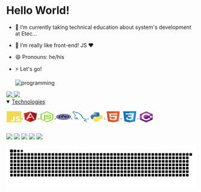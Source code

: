 <h1> Hello World! </h1>

- 🔭 I’m currently taking technical education about system's development at Etec...
- 🌱 I’m really like front-end! JS ❤️
- 😄 Pronouns: he/his
- ⚡ Let's go!

  ![programming](https://user-images.githubusercontent.com/82851236/211395535-3410c46d-68fb-48ae-b22b-916ac04d193e.gif)


<div>
  <a href="https://github.com/Vitors-Miranda">
    <img height="180em" src="https://github-readme-stats.vercel.app/api?username=vitors-miranda&show_icons=true&theme=dracula&include_all_commits=true&count_private=true"/>
  <img height="180em" src="https://github-readme-stats.vercel.app/api/top-langs/?username=vitors-miranda&layout=compact&langs_count=7&theme=dracula"/>
</div>
  
  <details open>
    <summary>Technologies</summary>
    <br>
    <img align="center" alt="Rafa-Js" height="30" width="40" src="https://raw.githubusercontent.com/devicons/devicon/master/icons/javascript/javascript-plain.svg">
    <img align="center" alt="Rafa-Csharp" height="30" width="40" src=https://github.com/devicons/devicon/blob/master/icons/angularjs/angularjs-original.svg>
    <img align="center" alt="Rafa-Csharp" height="30" width="40" src=https://github.com/devicons/devicon/blob/master/icons/nodejs/nodejs-original.svg>
    <img align="center" alt="Rafa-Csharp" height="30" width="40" src=https://github.com/devicons/devicon/blob/master/icons/php/php-original.svg>
   <img align="center" alt="Rafa-Csharp" height="30" width="40" src=https://github.com/devicons/devicon/blob/master/icons/mysql/mysql-original.svg>
    <img align="center" alt="Rafa-Csharp" height="30" width="40" src=https://github.com/devicons/devicon/blob/master/icons/python/python-original.svg>
    <img align="center" alt="Rafa-HTML" height="30" width="40" src="https://raw.githubusercontent.com/devicons/devicon/master/icons/html5/html5-original.svg">
    <img align="center" alt="Rafa-CSS" height="30" width="40" src="https://raw.githubusercontent.com/devicons/devicon/master/icons/css3/css3-original.svg">
    <img align="center" alt="Rafa-Csharp" height="30" width="40" src="https://raw.githubusercontent.com/devicons/devicon/master/icons/csharp/csharp-original.svg">
    
    
 </details>

  ##
 <div>
  <a href="https://instagram.com/vitors_miranda" target="_blank"><img src="https://img.shields.io/badge/-Instagram-%23E4405F?style=for-the-badge&logo=instagram&logoColor=white" target="_blank"></a>
 <a href="https://discord.gg/pDbY76q8Qf" target="_blank"><img src="https://img.shields.io/badge/Discord-7289DA?style=for-the-badge&logo=discord&logoColor=white" target="_blank"></a> 
  <a href = "vitormsouza3105@gmail.com"><img src="https://img.shields.io/badge/-Gmail-%23333?style=for-the-badge&logo=gmail&logoColor=white" target="_blank"></a>
  <a href="https://www.linkedin.com/in/vitor-miranda-2445a41b7/" target="_blank"><img src="https://img.shields.io/badge/-LinkedIn-%230077B5?style=for-the-badge&logo=linkedin&logoColor=white" target="_blank"></a> 
   <a href="https://api.whatsapp.com/send?phone=5515991602629" target="_blank"><img src="https://img.shields.io/badge/WhatsApp-25D366?style=for-the-badge&logo=whatsapp&logoColor=white" target="_blank"></a> 
 </div>

  ![Snake animation](https://github.com/Vitors-Miranda/Vitors-Miranda/blob/output/github-contribution-grid-snake.svg)
